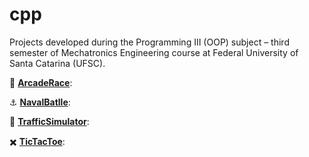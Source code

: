 # cpp

Projects developed during the Programming III (OOP) subject – third semester of Mechatronics Engineering course at Federal University of Santa Catarina (UFSC).

:blue_car: **[ArcadeRace](https://github.com/jesuinovieira/cpp/tree/master/ArcadeRace)**:

:anchor: **[NavalBatlle](https://github.com/jesuinovieira/cpp/tree/master/NavalBattle)**:

:vertical_traffic_light:  **[TrafficSimulator](https://github.com/jesuinovieira/cpp/tree/master/Simulador)**:

:heavy_multiplication_x: **[TicTacToe](https://github.com/jesuinovieira/cpp/tree/master/TicTacToe)**:
